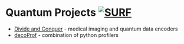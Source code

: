 # Quantum Projects [![SURF](https://img.shields.io/badge/Company-SURF-orange)](https://www.surf.nl/experimenteer-met-quantum-computing)

- [Divide and Conquer](https://github.com/Lizaterdag/medical_imaging) - medical imaging and quantum data encoders
- [decoProf](https://github.com/maxim-masterov/decoProf) - combination of python profilers
